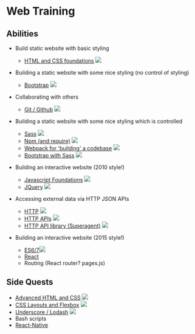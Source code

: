 # Web Training

## Abilities

* Build static website with basic styling
  * [HTML and CSS foundations](courses/core/1-html-and-css-foundations.md) ![](https://img.shields.io/badge/status-done-brightgreen.svg)

* Building a static website with some nice styling (no control of styling)
  * [Bootstrap](courses/core/2-bootstrap.md) ![](https://img.shields.io/badge/status-done-brightgreen.svg)

* Collaborating with others
  * [Git / Github](courses/core/4-git-and-github.md) ![](https://img.shields.io/badge/status-done-brightgreen.svg)

* Building a static website with some nice styling which is controlled
  * [Sass](courses/core/7-sass.md) ![](https://img.shields.io/badge/status-done-brightgreen.svg)
  * [Npm (and require)](courses/core/6-node-quickly.md) ![](https://img.shields.io/badge/status-done-brightgreen.svg)
  * [Webpack for 'building' a codebase](courses/core/8-webpack.md) ![](https://img.shields.io/badge/status-done-brightgreen.svg)
  * [Bootstrap with Sass](courses/core/9-bootstrap-with-sass.md) ![](https://img.shields.io/badge/status-done-brightgreen.svg)

* Building an interactive website (2010 style!)
  * [Javascript Foundations](courses/core/3-javascript-foundations.md) ![](https://img.shields.io/badge/status-done-brightgreen.svg)
  * [JQuery](courses/core/5-jquery.md) ![](https://img.shields.io/badge/status-done-brightgreen.svg)


* Accessing external data via HTTP JSON APIs
  * [HTTP](courses/core/11-http.md) ![](https://img.shields.io/badge/status-done-brightgreen.svg)
  * [HTTP APIs](courses/core/12-http-apis.md) ![](https://img.shields.io/badge/status-done-brightgreen.svg)
  * [HTTP API library (Superagent)](courses/core/13-http-apis-in-javascript.md) ![](https://img.shields.io/badge/status-done-brightgreen.svg)

* Building an interactive website (2015 style!)
  * [ES6/7](courses/core/10-es6.md)![](https://img.shields.io/badge/status-done-brightgreen.svg)
  * [React](courses/core/14-react.md)
  * Routing (React router? pages.js)

## Side Quests

* [Advanced HTML and CSS](courses/side-quests/a-advanced-html-and-css.md) ![](https://img.shields.io/badge/status-done-brightgreen.svg)
* [CSS Layouts and Flexbox](courses/side-quests/b-css-layouts-and-flexbox.md) ![](https://img.shields.io/badge/status-done-brightgreen.svg)
* [Underscore / Lodash](courses/side-quests/c-underscore-and-lodash.md) ![](https://img.shields.io/badge/status-done-brightgreen.svg)
* Bash scripts
* [React-Native](courses/side-quests/react-native.md)
